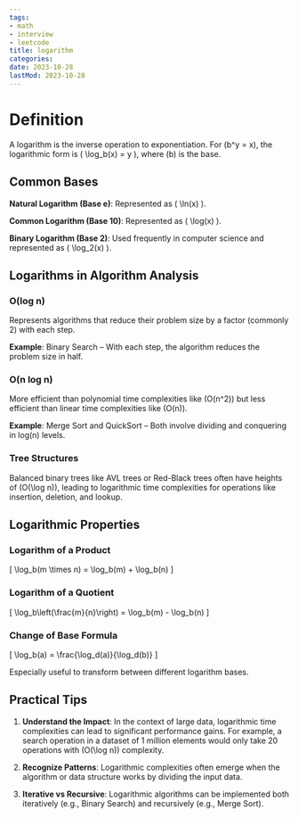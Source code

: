 ```yaml
---
tags:
- math
- interview
- leetcode
title: logarithm
categories:
date: 2023-10-28
lastMod: 2023-10-28
---
```

# Definition


A logarithm is the inverse operation to exponentiation. For \(b^y = x\), the logarithmic form is \( \log_b(x) = y \), where \(b\) is the base.

## Common Bases


**Natural Logarithm (Base e)**: Represented as \( \ln(x) \).

**Common Logarithm (Base 10)**: Represented as \( \log(x) \).

**Binary Logarithm (Base 2)**: Used frequently in computer science and represented as \( \log_2(x) \).

## Logarithms in Algorithm Analysis


### O(log n)


Represents algorithms that reduce their problem size by a factor (commonly 2) with each step.

**Example**: Binary Search – With each step, the algorithm reduces the problem size in half.

### O(n log n)


More efficient than polynomial time complexities like \(O(n^2)\) but less efficient than linear time complexities like \(O(n)\).

**Example**: Merge Sort and QuickSort – Both involve dividing and conquering in log(n) levels.

### Tree Structures


Balanced binary trees like AVL trees or Red-Black trees often have heights of \(O(\log n)\), leading to logarithmic time complexities for operations like insertion, deletion, and lookup.

## Logarithmic Properties


### Logarithm of a Product


\[ \log_b(m \times n) = \log_b(m) + \log_b(n) \]

### Logarithm of a Quotient


\[ \log_b\left(\frac{m}{n}\right) = \log_b(m) - \log_b(n) \]

### Change of Base Formula


\[ \log_b(a) = \frac{\log_d(a)}{\log_d(b)} \]

Especially useful to transform between different logarithm bases.

## Practical Tips


1. **Understand the Impact**: In the context of large data, logarithmic time complexities can lead to significant performance gains. For example, a search operation in a dataset of 1 million elements would only take 20 operations with \(O(\log n)\) complexity.

2. **Recognize Patterns**: Logarithmic complexities often emerge when the algorithm or data structure works by dividing the input data.

3. **Iterative vs Recursive**: Logarithmic algorithms can be implemented both iteratively (e.g., Binary Search) and recursively (e.g., Merge Sort).
